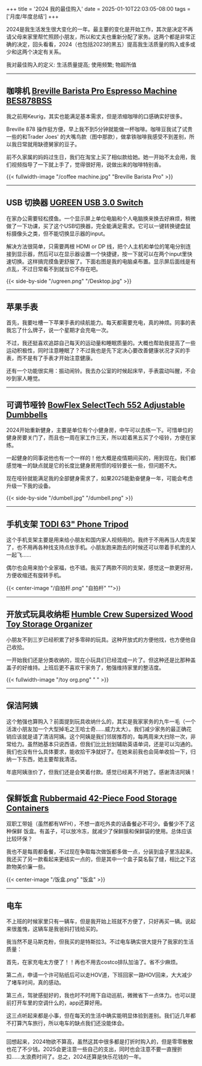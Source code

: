 +++
title = '2024 我的最佳购入'
date = 2025-01-10T22:03:05-08:00
tags = ['月度/年度总结']
+++

2024是我生活发生很大变化的一年。最主要的变化是开始工作，其次是决定不再请父母来家里帮忙照顾小朋友，所以和丈夫也重新分配了家务。这两个都是非常正确的决定，回头看看，2024（也包括2023的黑五）提高我生活质量的购入或多或少和这两个决定有关系。

我对最佳购入的定义: 生活质量提高; 使用频繁;	物超所值

---

## 咖啡机 [Breville Barista Pro Espresso Machine BES878BSS](https://amzn.to/3PR0LuR)

我之前用Keurig，其实也能满足基本需求，但是浓缩咖啡的口感确实好很多。

Breville 878 操作挺方便，早上我不到5分钟就能做一杯咖啡。咖啡豆我试了试贵一些的和Trader Joes' 的大嘴鸟款（图中那款），做拿铁咖啡我感受不到差别，所以我日常就用缺德舅家的豆子。

前不久家属的妈妈过生日，我们在淘宝上买了相似款给她。她一开始不太会用，我们视频指导了一下就上手了，觉得很好用，说做出来的咖啡特别香。

{{< fullwidth-image "/coffee machine.jpg" "Breville Barista Pro" >}}


---

## USB 切换器 [UGREEN USB 3.0 Switch](https://amzn.to/40vkSEZ)

在家办公需要轻松摸鱼。一个显示屏上单位电脑和个人电脑换来换去好麻烦，稍微做了一下功课，买了这个USB切换器，完全能满足需求。它可以一键转换键盘鼠标摄像头之类，但不能切换显示器的input。

解决方法很简单，只需要两根 HDMI or DP 线，把个人主机和单位的笔电分别连接到显示器，然后可以在显示器设置一个快捷键，按一下就可以在两个input里快速切换。这样搞完摸鱼更舒服了。下面右图是我的电脑桌布置。显示屏后面线是有点乱，不过日常看不到就当它不存在吧。

{{< side-by-side "/ugreen.png" "/Desktop.jpg" >}}

---

## 苹果手表

首先，我要吐槽一下苹果手表的续航能力。每天都需要充电，真的神烦。同事的表我忘了什么牌子，说一个星期才会充电一次。

不过，我还挺喜欢追踪自己每天的运动量和睡眠质量的。大概也帮助我提高了一些运动积极性，同时注意睡眠了？不过我也是先下定决心要改善健康状况才买的手表，而不是有了手表才开始注意健康。

还有一个功能很实用：振动闹铃。我去办公室的时候起床早，手表震动叫醒，不会吵到家人睡觉。

---

## 可调节哑铃 [BowFlex SelectTech 552 Adjustable Dumbbells](https://amzn.to/4gQUJ9e)

2024开始重新健身，主要是单位有个小健身房，中午可以去练一下。可惜单位的健身房要关门了，而且也一周在家工作三天，所以趁着黑五买了个哑铃，方便在家练。

一起健身的同事说他也有一个一样的！他大概是疫情期间买的，用到现在。我们都感觉唯一的缺点就是它的长度比健身房用惯的哑铃要长一些，但问题不大。

现在哑铃就能满足我的全部健身需求了，如果2025能勤奋健身一年，可能会考虑升级一下我的设备。

{{< side-by-side "/dumbell.jpg" "/dumbell.png" >}}

---

## 手机支架 [TODI 63" Phone Tripod](https://amzn.to/4j80fWz)

这个手机支架主要是用来给小朋友和国内家人视频用的。我终于不用再当人肉支架了，也不用再各种找支持点放手机。小朋友跑来跑去的时候还可以带着手机里的人一起飞……

偶尔也会用来拍个全家福，也不错。我买了两款不同的支架，感觉这一款更好用，方便收缩还有旋转手机。

{{< center-image "/自拍杆.png" "自拍杆" "">}}

---

## 开放式玩具收纳柜 [ Humble Crew Supersized Wood Toy Storage Organizer](https://amzn.to/4fUFDyn)

小朋友不到三岁已经积累了好多零碎的玩具。这种开放式的方便他找，也方便他自己收拾。

一开始我们还是分类收纳的，现在小玩具们已经混成一片了。但这种还是比那种盖盖子的好维持。上班后更不喜欢干家务了，勉强维持家里的整洁度。

{{< fullwidth-image "/toy org.png" " " >}}

---
## 保洁阿姨

这个勉强也算购入？前面提到玩具收纳什么的，其实是我家家务的九牛一毛（一个活泼小朋友加一个大型掉毛之王哈士奇……威力太大）。我们减少家务的最正确花销应该就是请了清洁阿姨。这个阿姨是我们邻居推荐的，每两周来大扫除一次，非常给力。虽然她基本只说西语，但我们比比划划辅助英语单词，还是可以沟通的。我们也没有什么具体要求，能收拾干净就好了。在她来前我也会简单收拾一下，归纳一下东西，她主要帮我清洁。

年底阿姨涨价了，但我们还是会笑着付款。感觉已经离不开她了。感谢清洁阿姨！

---

## 保鲜饭盒 [ Rubbermaid 42-Piece Food Storage Containers](https://amzn.to/3C4RSu7)

双职工带娃（虽然都有WFH），不想一直吃外卖的话备餐必不可少。备餐少不了这种保鲜
饭盒。有盖子，可以放冷冻，就减少了保鲜膜和保鲜袋的使用。总体应该比较环保？

我也不是每周都备餐，不过现在争取每次做饭都多做一点，分装到盒子里冻起来。我还买了另一款看起来更结实一点的，但是其中一个盒子莫名裂了缝，相比之下这款物美价廉一些。

{{< center-image "/饭盒.png" "饭盒" >}}

---

## 电车

不上班的时候家里只有一辆车，但是我开始上班就不方便了，只好再买一辆。说起来很羞愧，这辆车是我爸妈打钱给买的。

我当然不是马斯克粉，但我买的是特斯拉3。不过电车确实很大提升了我家的生活质量：

首先，在家充电太方便了！！再也不用去costco排队加油了。省不少麻烦。

第二点，申请一个许可贴纸后可以走HOV道，下班回家一路HOV回来，大大减少了堵车时间，真的感动。

第三点，驾驶感挺好的，我也时不时用下自动巡航，微微省下一点体力。也可以提前打开车里的空调什么的，app还算好用。
	
这三点听起来都是小事，但在每天的生活中确实能明显体验到差别。我们近几年都不打算汽车旅行，所以电车的缺点我们还没能体会。

---
回想起来，2024物欲不算高，虽然这其中很多都是打折时购入的，但是零零散散也花了不少钱。2025会更注意一些自己的支出，同时也会注意不要一直搜折扣……太浪费时间了。总之，2024还算是快乐花钱的一年。